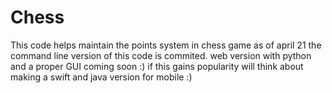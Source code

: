 # Chess
This code helps maintain the points system in chess game
as of april 21 the command line version of this code is commited.
web version with python and a proper GUI coming soon :)
if this gains popularity will think about making a swift and java version for mobile :)
